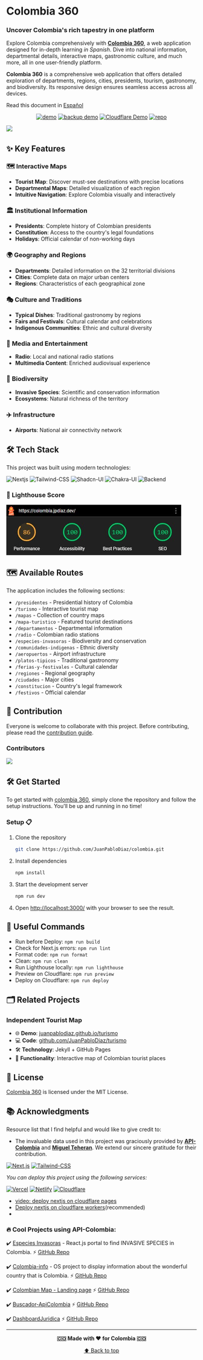 # Colombia 360

### Uncover Colombia's rich tapestry in one platform

Explore Colombia comprehensively with [**Colombia 360**](https://colombia.jpdiaz.dev), a web application designed for in-depth learning _in Spanish_. Dive into national information, departmental details, interactive maps, gastronomic culture, and much more, all in one user-friendly platform.

**Colombia 360** is a comprehensive web application that offers detailed exploration of departments, regions, cities, presidents, tourism, gastronomy, and biodiversity. Its responsive design ensures seamless access across all devices.

Read this document in [Español](/readme_es.md)

<div align="center">

[![demo](https://img.shields.io/badge/View%20Demo-000?style=for-the-badge&logo=Google-Chrome&logoColor=white)](https://colombia.jpdiaz.dev/)
[![backup demo](https://img.shields.io/badge/Backup%20Demo-000?style=for-the-badge&logo=Netlify&logoColor=white)](https://clombia.netlify.app/)
[![Cloudflare Demo](https://img.shields.io/badge/Cloudflare%20Worker-000?style=for-the-badge&logo=Cloudflare&logoColor=white)](https://colombia.jpdiaz.workers.dev)
[![repo](https://img.shields.io/badge/View%20Code-000?style=for-the-badge&logo=GitHub&logoColor=white)](https://github.com/JuanPabloDiaz/colombia)


</div>

<a href="https://colombia.jpdiaz.dev"><img src="https://raw.githubusercontent.com/JuanPabloDiaz/colombia/main/public/assets/mapas/colombia_simplemaps.svg" width="300"></a>

## ✨ Key Features

### 🗺️ **Interactive Maps**

- **Tourist Map**: Discover must-see destinations with precise locations
- **Departmental Maps**: Detailed visualization of each region
- **Intuitive Navigation**: Explore Colombia visually and interactively

### 🏛️ **Institutional Information**

- **Presidents**: Complete history of Colombian presidents
- **Constitution**: Access to the country's legal foundations
- **Holidays**: Official calendar of non-working days

### 🌍 **Geography and Regions**

- **Departments**: Detailed information on the 32 territorial divisions
- **Cities**: Complete data on major urban centers
- **Regions**: Characteristics of each geographical zone

### 🎭 **Culture and Traditions**

- **Typical Dishes**: Traditional gastronomy by regions
- **Fairs and Festivals**: Cultural calendar and celebrations
- **Indigenous Communities**: Ethnic and cultural diversity

### 🎵 **Media and Entertainment**

- **Radio**: Local and national radio stations
- **Multimedia Content**: Enriched audiovisual experience

### 🌿 **Biodiversity**

- **Invasive Species**: Scientific and conservation information
- **Ecosystems**: Natural richness of the territory

### ✈️ **Infrastructure**

- **Airports**: National air connectivity network

## 🛠️ Tech Stack

This project was built using modern technologies:

![Nextjs](https://img.shields.io/badge/Next.js-000?style=for-the-badge&logo=Next.js&logoColor=white)
![Tailwind-CSS](https://img.shields.io/badge/Tailwind%20CSS-06B6D4.svg?style=for-the-badge&logo=Tailwind-CSS&logoColor=white)
![Shadcn-UI](https://img.shields.io/badge/shadcn/ui-000000.svg?style=for-the-badge&logo=shadcn/ui&logoColor=white)
![Chakra-UI](https://img.shields.io/badge/Chakra%20UI-319795?style=for-the-badge&logo=Chakra-UI&logoColor=white)
![Backend](https://img.shields.io/badge/api-colombia-339933?style=for-the-badge&logoColor=white)

### 🚀 Lighthouse Score

<img src="./public/assets/images/lighthouse.jpg"/>

## 🗺️ Available Routes

The application includes the following sections:

- `/presidentes` - Presidential history of Colombia
- `/turismo` - Interactive tourist map
- `/mapas` - Collection of country maps
- `/mapa-turistico` - Featured tourist destinations
- `/departamentos` - Departmental information
- `/radio` - Colombian radio stations
- `/especies-invasoras` - Biodiversity and conservation
- `/comunidades-indigenas` - Ethnic diversity
- `/aeropuertos` - Airport infrastructure
- `/platos-tipicos` - Traditional gastronomy
- `/ferias-y-festivales` - Cultural calendar
- `/regiones` - Regional geography
- `/ciudades` - Major cities
- `/constitucion` - Country's legal framework
- `/festivos` - Official calendar

## 🤝 Contribution

Everyone is welcome to collaborate with this project. Before contributing, please read the [contribution guide](CONTRIBUTING.md).

### Contributors

<a href="https://github.com/JuanPabloDiaz/colombia/graphs/contributors"><img src="https://contrib.rocks/image?repo=JuanPabloDiaz/colombia" /></a>

## 🛠️ Get Started

To get started with [colombia 360](https://colombia.jpdiaz.dev), simply clone the repository and follow the setup instructions. You'll be up and running in no time!

### Setup 📋

1. Clone the repository

   ```bash
   git clone https://github.com/JuanPabloDiaz/colombia.git
   ```

2. Install dependencies

   ```bash
   npm install
   ```

3. Start the development server

   ```bash
   npm run dev
   ```

4. Open [http://localhost:3000/](http://localhost:3000/) with your browser to see the result.

## 🧰 Useful Commands

- Run before Deploy: `npm run build`
- Check for Next.js errors: `npm run lint`
- Format code: `npm run format`
- Clean: `npm run clean`
- Run Lighthouse locally: `npm run lighthouse`
- Preview on Cloudflare: `npm run preview`
- Deploy on Cloudflare: `npm run deploy`

## 🗂️ Related Projects

### Independent Tourist Map

- 🌐 **Demo**: [juanpablodiaz.github.io/turismo](https://juanpablodiaz.github.io/turismo)
- 💻 **Code**: [github.com/JuanPabloDiaz/turismo](https://github.com/JuanPabloDiaz/turismo)
- 🛠️ **Technology**: Jekyll + GitHub Pages
- 📍 **Functionality**: Interactive map of Colombian tourist places

## 📜 License

[Colombia 360](https://colombia.jpdiaz.dev) is licensed under the MIT License.

## 📚 Acknowledgments

Resource list that I find helpful and would like to give credit to:

- The invaluable data used in this project was graciously provided by [**API-Colombia**](https://api-colombia.com/) and [**Miguel Teheran**](https://mteheran.dev/). We extend our sincere gratitude for their contribution.

[![Next.js](https://img.shields.io/badge/Next.js-000?style=for-the-badge&logo=Next.js&logoColor=white)](https://nextjs.org/)
[![Tailwind-CSS](https://img.shields.io/badge/Tailwind%20CSS-06B6D4.svg?style=for-the-badge&logo=Tailwind-CSS&logoColor=white)](https://tailwindcss.com/)

*You can deploy this project using the following services:*

[![Vercel](https://img.shields.io/badge/Vercel-000?style=for-the-badge&logo=Vercel&logoColor=white)](https://vercel.com/)
[![Netlify](https://img.shields.io/badge/Netlify-000?style=for-the-badge&logo=Netlify&logoColor=white)](https://netlify.com/)
[![Cloudflare](https://img.shields.io/badge/Cloudflare-000?style=for-the-badge&logo=Cloudflare&logoColor=white)](https://cloudflare.com/)
- [video: deploy nextjs on cloudflare pages](https://www.youtube.com/watch?v=A49jpNN4omY)
- [Deploy nextjs on cloudflare workers](https://developers.cloudflare.com/workers/framework-guides/web-apps/nextjs/#deploy-an-existing-nextjs-project-on-workers)(recommended)
- 


### 🔥 Cool Projects using API-Colombia:

✔️ [Especies Invasoras](https://especiesinvasoras.api-colombia.com/) - React.js portal to find INVASIVE SPECIES in Colombia. ⚡️ [GitHub Repo](https://github.com/Mteheran/invasivespecie-colombia)

✔️ [Colombia-info](https://colombia-info.vercel.app) - OS project to display information about the wonderful country that is Colombia. ⚡️ [GitHub Repo](https://github.com/DavidCast27/colombia-info)

✔️ [Colombian Map - Landing page](https://colombia-rosy.vercel.app/) ⚡️ [GitHub Repo](https://github.com/Orloxx23/7-Landings/tree/main/DIA3)

✔️ [Buscador-ApiColombia](https://github.com/Rinaplata/Buscador-ApiColombia) ⚡️ [GitHub Repo](https://github.com/Rinaplata/Buscador-ApiColombia)

✔️ [DashboardJuridica](https://dashboard-juridica.vercel.app/) ⚡️ [GitHub Repo](https://github.com/RodrigoA15/DashboardJuridica?tab=coc-ov-file)

---

<div align="center">

**🇨🇴 Made with ❤️ for Colombia 🇨🇴**

[⬆️ Back to top](#colombia-360)

</div>

